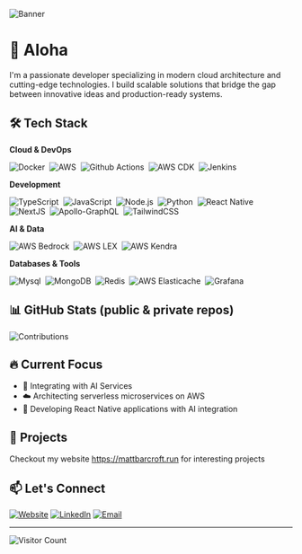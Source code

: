 ![Banner](https://imgur.com/7yJhmtw.png)

# 👋 Aloha

I'm a passionate developer specializing in modern cloud architecture and cutting-edge technologies. I build scalable solutions that bridge the gap between innovative ideas and production-ready systems.

## 🛠️ Tech Stack

**Cloud & DevOps**

  ![Docker](https://img.shields.io/badge/Docker-0db7ed?&logo=docker&logoColor=white)&nbsp;
  ![AWS](https://img.shields.io/badge/AWS-orange?&logo=aws&logoColor=orange)&nbsp;
  ![Github Actions](https://img.shields.io/badge/Github-green?&logo=githubActions&logoColor=white)&nbsp;
  ![AWS CDK](https://img.shields.io/badge/AWS-CDK-orange?&logo=AWS&logoColor=black)&nbsp;
  ![Jenkins](https://img.shields.io/badge/Jenkins-red?&logo=jenkins&logoColor=white)&nbsp;

**Development**

  ![TypeScript](https://img.shields.io/badge/Typescript-007ACC?&logo=typescript&logoColor=white)&nbsp;
  ![JavaScript](https://img.shields.io/badge/Javascript-323330?&logo=javascript&logoColor=F7DF1E)&nbsp;
  ![Node.js](https://img.shields.io/badge/Node-007ACC?&logo=nodedotjs&logoColor=white)&nbsp;
  ![Python](https://img.shields.io/badge/Python-323330?&logo=python&logoColor=F7DF1E)&nbsp;
  ![React Native](https://img.shields.io/badge/React-Native-purple?&logo=react&logoColor=F7DF1E)&nbsp;
  ![NextJS](https://img.shields.io/badge/Next-black?&logo=next.js&logoColor=white)&nbsp;
  ![Apollo-GraphQL](https://img.shields.io/badge/ApolloGraphQL-blue?&logo=apollo-graphql)&nbsp;
  ![TailwindCSS](https://img.shields.io/badge/Tailwindcss-orange?&logo=tailwind-css&logoColor=white)&nbsp;
  
**AI & Data**

  ![AWS Bedrock](https://img.shields.io/badge/AWS-Bedrock-323330?&logo=rootsbedrock&logoColor=orange)&nbsp;
  ![AWS LEX](https://img.shields.io/badge/AWS-LEX-323330?&logo=simplex&logoColor=orange)&nbsp;
  ![AWS Kendra](https://img.shields.io/badge/AWS-Kendra-323330?&logo=keras&logoColor=orange)&nbsp;


**Databases & Tools**

  ![Mysql](https://img.shields.io/badge/MySQL-orange?&logo=mysql&logoColor=white)&nbsp;
  ![MongoDB](https://img.shields.io/badge/MongoDB-green?&logo=mongodb&logoColor=F7DF1E)&nbsp;
  ![Redis](https://img.shields.io/badge/Redis-red?&logo=keras&logoColor=F7DF1E)&nbsp;
  ![AWS Elasticache](https://img.shields.io/badge/AWS-Elasticache-323330?&logo=aws&logoColor=orange)&nbsp;
  ![Grafana](https://img.shields.io/badge/Grafana-black?&logo=grafana&logoColor=yellow)&nbsp;
    
## 📊 GitHub Stats (public & private repos)

![Contributions](https://i.imgur.com/Lz6tNKJ.png)


## 🔥 Current Focus

- 🤖 Integrating with AI Services
- ☁️ Architecting serverless microservices on AWS
- 📱 Developing React Native applications with AI integration

## 🌟 Projects

Checkout my website https://mattbarcroft.run for interesting projects

## 📫 Let's Connect

[![Website](https://img.shields.io/badge/Website-77b500?style=for-the-badge&logo=website&logoColor=white)](https://mattbarcroft.run)
[![LinkedIn](https://img.shields.io/badge/LinkedIn-0077B5?style=for-the-badge&logo=linkedin&logoColor=white)](https://linkedin.com/in/matthewbarcroft)
[![Email](https://img.shields.io/badge/Email-D14836?style=for-the-badge&logo=gmail&logoColor=white)](mailto:matt.barcroft@gmail.com)

---

![Visitor Count](https://komarev.com/ghpvc/?username=mattbarcroft&color=ff00ff&style=flat-square)

</div>

